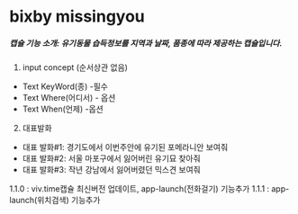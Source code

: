# bixby missingyou
##### 캡슐 기능 소개: 유기동물 습득정보를 지역과 날짜, 품종에 따라 제공하는 캡슐입니다.

1. input concept (순서상관 없음)
- Text KeyWord(종) -필수
- Text Where(어디서) - 옵션
- Text When(언제) -옵션
2. 대표발화
- 대표 발화#1: 경기도에서 이번주안에 유기된 포메라니안 보여줘
- 대표 발화#2: 서울 마포구에서 잃어버린 유기묘 찾아줘
- 대표 발화#3: 작년 강남에서 잃어버렸던 믹스견 보여줘


1.1.0 : viv.time캡슐 최신버전 업데이트, app-launch(전화걸기) 기능추가
1.1.1 : app-launch(위치검색) 기능추가
